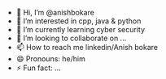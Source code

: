- 👋 Hi, I’m @anishbokare
- 👀 I’m interested in cpp, java & python
- 🌱 I’m currently learning cyber security
- 💞️ I’m looking to collaborate on ...
- 📫 How to reach me linkedin/Anish bokare
- 😄 Pronouns: he/him
- ⚡ Fun fact: ...

<!---
anishbokare/anishbokare is a ✨ special ✨ repository because its `README.md` (this file) appears on your GitHub profile.
You can click the Preview link to take a look at your changes.
--->
